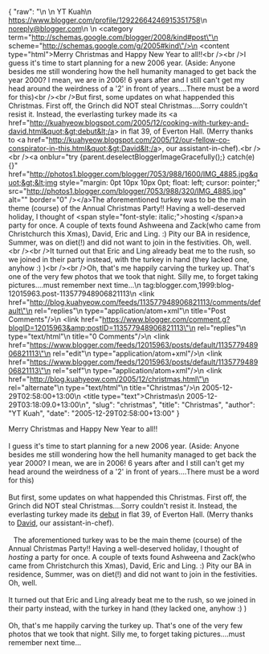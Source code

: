 {
  "raw": "<entry>\n  <author>\n    <name>YT Kuah</name>\n    <uri>https://www.blogger.com/profile/12922664246915351758</uri>\n    <email>noreply@blogger.com</email>\n  </author>\n  <category term=\"http://schemas.google.com/blogger/2008/kind#post\"\n    scheme=\"http://schemas.google.com/g/2005#kind\"/>\n  <content type=\"html\">Merry Christmas and Happy New Year to all!!&lt;br /&gt;&lt;br /&gt;I guess it's time to start  planning for a new 2006 year. (Aside: Anyone besides me still wondering how the hell humanity managed to get back the year 2000? I mean, we are in 2006! 6 years after and I still can't get my head around the weirdness of a '2' in front of years....There must be a word for this)&lt;br /&gt;&lt;br /&gt;But first, some updates on what happended this Christmas. First off, the Grinch did NOT steal Christmas....Sorry couldn't resist it. Instead, the everlasting turkey made its &lt;a href=&quot;http://kuahyeow.blogspot.com/2005/12/cooking-with-turkey-and-david.html&quot;&gt;debut&lt;/a&gt; in flat 39, of Everton Hall. (Merry thanks to &lt;a href=&quot;http://kuahyeow.blogspot.com/2005/12/our-fellow-co-conspirator-in-this.html&quot;&gt;David&lt;/a&gt;, our assistant-in-chef).&lt;br /&gt;&lt;br /&gt;&lt;a onblur=&quot;try {parent.deselectBloggerImageGracefully();} catch(e) {}&quot; href=&quot;http://photos1.blogger.com/blogger/7053/988/1600/IMG_4885.jpg&quot;&gt;&lt;img style=&quot;margin: 0pt 10px 10px 0pt; float: left; cursor: pointer;&quot; src=&quot;http://photos1.blogger.com/blogger/7053/988/320/IMG_4885.jpg&quot; alt=&quot;&quot; border=&quot;0&quot; /&gt;&lt;/a&gt;The aforementioned turkey was to be the main theme (course) of the Annual Christmas Party!! Having a well-deserved holiday, I thought of &lt;span style=&quot;font-style: italic;&quot;&gt;hosting &lt;/span&gt;a party for once. A couple of texts found Ashweena and Zack(who came from Christchurch this Xmas), David, Eric and Ling. :) Pity our BA in residence, Summer, was on diet(!) and did not want to join in the festivities. Oh, well.&lt;br /&gt;&lt;br /&gt;It turned out that Eric and Ling already beat me to the rush, so we joined in their party instead, with the turkey in hand (they lacked one, anyhow :) )&lt;br /&gt;&lt;br /&gt;Oh, that's me happily carving the turkey up. That's one of the very few photos that we took that night. Silly me, to forget taking pictures....must remember next time...</content>\n  <id>tag:blogger.com,1999:blog-12015963.post-113577948906821113</id>\n  <link href=\"http://blog.kuahyeow.com/feeds/113577948906821113/comments/default\"\n    rel=\"replies\"\n    type=\"application/atom+xml\"\n    title=\"Post Comments\"/>\n  <link href=\"https://www.blogger.com/comment.g?blogID=12015963&amp;postID=113577948906821113\"\n    rel=\"replies\"\n    type=\"text/html\"\n    title=\"0 Comments\"/>\n  <link href=\"https://www.blogger.com/feeds/12015963/posts/default/113577948906821113\"\n    rel=\"edit\"\n    type=\"application/atom+xml\"/>\n  <link href=\"https://www.blogger.com/feeds/12015963/posts/default/113577948906821113\"\n    rel=\"self\"\n    type=\"application/atom+xml\"/>\n  <link href=\"http://blog.kuahyeow.com/2005/12/christmas.html\"\n    rel=\"alternate\"\n    type=\"text/html\"\n    title=\"Christmas\"/>\n  <published>2005-12-29T02:58:00+13:00</published>\n  <title type=\"text\">Christmas</title>\n  <updated>2005-12-29T03:18:09.0+13:00</updated>\n</entry>",
  "slug": "christmas",
  "title": "Christmas",
  "author": "YT Kuah",
  "date": "2005-12-29T02:58:00+13:00"
}

Merry Christmas and Happy New Year to all!!<br /><br />I guess it's time to start  planning for a new 2006 year. (Aside: Anyone besides me still wondering how the hell humanity managed to get back the year 2000? I mean, we are in 2006! 6 years after and I still can't get my head around the weirdness of a '2' in front of years....There must be a word for this)<br /><br />But first, some updates on what happended this Christmas. First off, the Grinch did NOT steal Christmas....Sorry couldn't resist it. Instead, the everlasting turkey made its <a href="http://kuahyeow.blogspot.com/2005/12/cooking-with-turkey-and-david.html">debut</a> in flat 39, of Everton Hall. (Merry thanks to <a href="http://kuahyeow.blogspot.com/2005/12/our-fellow-co-conspirator-in-this.html">David</a>, our assistant-in-chef).<br /><br /><a onblur="try {parent.deselectBloggerImageGracefully();} catch(e) {}" href="http://photos1.blogger.com/blogger/7053/988/1600/IMG_4885.jpg"><img style="margin: 0pt 10px 10px 0pt; float: left; cursor: pointer;" src="http://photos1.blogger.com/blogger/7053/988/320/IMG_4885.jpg" alt="" border="0" /></a>The aforementioned turkey was to be the main theme (course) of the Annual Christmas Party!! Having a well-deserved holiday, I thought of <span style="font-style: italic;">hosting </span>a party for once. A couple of texts found Ashweena and Zack(who came from Christchurch this Xmas), David, Eric and Ling. :) Pity our BA in residence, Summer, was on diet(!) and did not want to join in the festivities. Oh, well.<br /><br />It turned out that Eric and Ling already beat me to the rush, so we joined in their party instead, with the turkey in hand (they lacked one, anyhow :) )<br /><br />Oh, that's me happily carving the turkey up. That's one of the very few photos that we took that night. Silly me, to forget taking pictures....must remember next time...